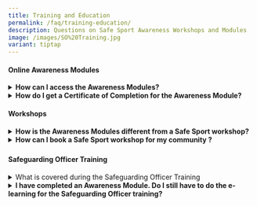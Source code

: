 ```yaml
---
title: Training and Education
permalink: /faq/training-education/
description: Questions on Safe Sport Awareness Workshops and Modules
image: /images/SO%20Training.jpg
variant: tiptap
---
```

<h4>Online Awareness Modules</h4>
<div data-type="detailGroup" class="isomer-accordion isomer-accordion-white">
<details class="isomer-details">
<summary><strong>How can I access the Awareness Modules?</strong>
</summary>
<div data-type="detailsContent" class="isomer-details-content">
<p></p>
<p>Follow the instructions for self-registration <a href="https://www.safesport.sg/training-and-education/awareness-module/" rel="noopener nofollow" target="_blank">on this page</a> to
access the self-directed online module</p>
<p></p>
</div>
</details>
<details class="isomer-details">
<summary><strong>How do I get a Certificate of Completion for the Awareness Module?</strong>
</summary>
<div data-type="detailsContent" class="isomer-details-content">
<p></p>
<p>You are required to achieve a minimum passing grade of 80% in the assessment
to be issued a certificate (auto generated in the e-learning platform).</p>
<p></p>
<p>Remember to download a copy of your certificate for future use.</p>
</div>
</details>
</div>
<p></p>
<h4>Workshops</h4>
<div data-type="detailGroup" class="isomer-accordion isomer-accordion-white">
<details class="isomer-details">
<summary><strong>How is the Awareness Modules different from a Safe Sport workshop?</strong>
</summary>
<div data-type="detailsContent" class="isomer-details-content">
<p></p>
<p>Our workshops are bespoke to your organisational needs. We recommend that
all workshop participants complete the relevant Awareness Module beforehand
to get the most out of our workshops.</p>
<p></p>
</div>
</details>
<details class="isomer-details">
<summary><strong>How can I book a Safe Sport workshop for my community ?</strong>
</summary>
<div data-type="detailsContent" class="isomer-details-content">
<p></p>
<p>You may reach out to us at <a href="mailto:contact@safesport.sg" rel="noopener noreferrer nofollow" target="_blank">contact@safesport.sg</a> and we can discuss
and customise the content to suit your target audience.</p>
<p></p>
</div>
</details>
</div>
<h5></h5>
<h4>Safeguarding Officer Training</h4>
<div data-type="detailGroup" class="isomer-accordion isomer-accordion-white">
<details class="isomer-details">
<summary>What is covered during the Safeguarding Officer Training</summary>
<div data-type="detailsContent" class="isomer-details-content">
<p></p>
<p>The Safeguarding Officer training is in blended learning format. There
are 3 components:</p>
<p></p>
<ul data-tight="true" class="tight">
<li>
<p>online self-directed learning</p>
</li>
<li>
<p>classroom (part 1) virtual engagement by facilitator (1/2 day)</p>
</li>
<li>
<p>classroom (part 2) in-person (1 day)</p>
</li>
</ul>
<p></p>
<p>You will be required to complete the e-learning component and subsequently
attend the classroom training where you will be assessed on your competency.</p>
<p></p>
<p>You can view training dates and sign up <a href="https://www.safesport.sg/case-management/safeguarding-officer/" rel="noopener noreferrer nofollow" target="_blank">[here]</a>.</p>
<p></p>
</div>
</details>
<details class="isomer-details">
<summary><strong>I have completed an Awareness Module. Do I still have to do the e-learning for the Safeguarding Officer training?</strong>
</summary>
<div data-type="detailsContent" class="isomer-details-content">
<p></p>
<p>Yes. The Safeguarding Officer training is a certification course that
goes beyond the Awareness Modules, where you will learn about responding
to disclosures of abuse, reporting processes, psychological first aid and
more. The Awareness Modules will provide a good foundation before moving
to the Safeguarding Officer training.</p>
</div>
</details>
</div>
<h5></h5>
<p></p>
<p></p>